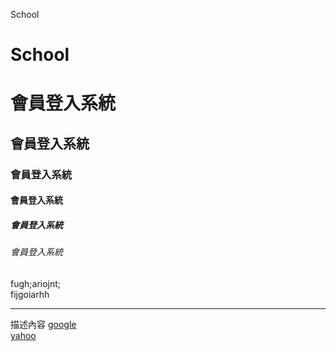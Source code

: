 School
# School
# 會員登入系統
## 會員登入系統
### 會員登入系統
#### 會員登入系統
##### 會員登入系統
###### 會員登入系統

fugh;ariojnt;<br>fijgoiarhh
<hr>

描述內容
[google](http://www.google.com) <br>
[yahoo](http://tw.yahoo.com)
